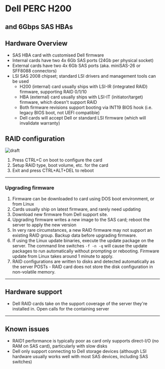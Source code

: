 # Dell PERC H200
## and 6Gbps SAS HBAs

## Hardware Overview
 * SAS HBA card with customised Dell firmware
 * Internal cards have two 4x 6Gb SAS ports (24Gb per physical socket)
 * External cards have two 4x 6Gb SAS ports (aka. miniSAS-26 or SFF8088 connectors)
 * LSI SAS 2008 chipset; standard LSI drivers and management tools can be used
    * H200 (internal) card usually ships with LSI-IR (integrated RAID) firmware, supporting RAID 0/1/10
    * HBA (external) card usually ships with LSI-IT (initiator/target) firmware, which doesn't support RAID
    * Both firmware revisions support booting via INT19 BIOS hook (i.e. legacy BIOS boot, not UEFI compatible)
    * Dell cards will accept Dell or standard LSI firmware (which will invalidate warranty)


## RAID configuration
![draft](http://upload.wikimedia.org/wikipedia/commons/f/ff/DRAFT_ICON.png)
1. Press CTRL+C on boot to configure the card
2. Setup RAID type, boot volume, etc. for the card
3. Exit and press CTRL+ALT+DEL to reboot

***
### Upgrading firmware

1. Firmware can be downloaded to card using DOS boot environment, or from Linux
2. Cards usually ship on latest firmware, and rarely need updating
3. Download new firmware from Dell support site. 
4. Upgrading firmware writes a new image to the SAS card; reboot the server to apply the new version
5. In very rare circumstances, a new RAID firmware may not support an existing RAID group. Backup data before upgrading firmware. 
6. If using the Linux update binaries, execute the update package on the server. The command line switches `-f -n -q` will cause the update packages to run automatically without prompting or rebooting. Firmware update from Linux takes around 1 minute to apply. 
7. RAID configurations are written to disks and detected automatically as the server POSTs - RAID card does not store the disk configuration in non-volatile memory. 

***
## Hardware support
 * Dell RAID cards take on the support coverage of the server they're installed in. Open calls for the containing server

***
## Known issues
 * RAID1 performance is typically poor as card only supports direct-I/O (no RAM on SAS card), particularly with slow disks
 * Dell only support connecting to Dell storage devices (although LSI hardware usually works well with most SAS devices, including SAS switches)